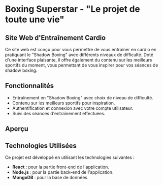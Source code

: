 # Boxing Superstar - "Le projet de toute une vie"
## Site Web d'Entraînement Cardio

Ce site web est conçu pour vous permettre de vous entraîner en cardio en pratiquant le "Shadow Boxing" avec différents niveaux de difficulté. Doté d'une interface plaisante, il offre également du contenu sur les meilleurs sportifs du moment, vous permettant de vous inspirer pour vos séances de shadow boxing.

## Fonctionnalités

- Entraînement en "Shadow Boxing" avec choix de niveau de difficulté.
- Contenu sur les meilleurs sportifs pour inspiration.
- Authentification et connexion avec votre compte utilisateur.
- Suivi des séances d'entraînement effectuées.

## Aperçu

## Technologies Utilisées

Ce projet est développé en utilisant les technologies suivantes :

- **React** : pour la partie front-end de l'application.
- **Node.js** : pour la partie back-end de l'application.
- **MongoDB** : pour la base de données.
